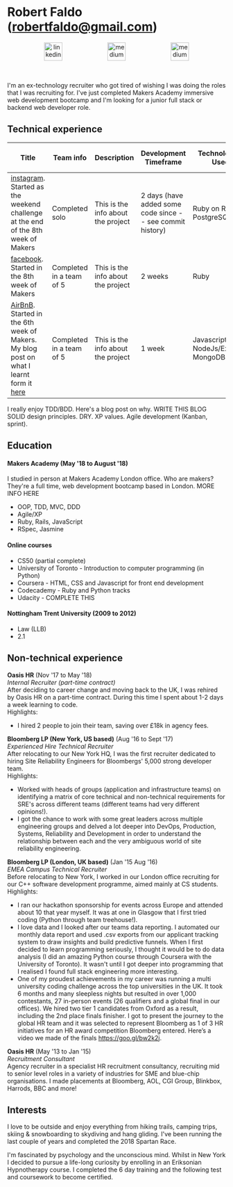 # Robert Faldo (robertfaldo@gmail.com)<br>
<p align="center">
  <a href="https://www.linkedin.com/in/robertfaldo/">
  <img src="https://www.iconfinder.com/data/icons/free-social-icons/67/linkedin_circle_color-512.png" alt="linkedin" hspace="50" height="42" width="42"></a>
  <a href="https://medium.com/@robertfaldo">
  <img src="http://www.webmasto.com/wp-content/uploads/2017/08/Medium-App-Icon-2017.png" alt="medium" hspace="50" height="42" width="42"></a>
  <a href="https://github.com/Robfaldo">
  <img src="https://image.flaticon.com/icons/svg/25/25231.svg" alt="medium" hspace="50" height="42" width="42"></a><br></p><br>

I'm an ex-technology recruiter who got tired of wishing I was doing the roles that I was recruiting for. I've just completed Makers Academy immersive web development bootcamp and I'm looking for a junior full stack or backend web developer role.

## Technical experience

| Title | Team info | Description | Development Timeframe | Technologies Used | Test Suites/CIs/CDs Employed|
|--|--|--|--|--|--|
| [instagram](https://github.com/Robfaldo/instagram-challenge). Started as the weekend challenge at the end of the 8th week of Makers | Completed solo | This is the info about the project | 2 days (have added some code since -- see commit history) | Ruby on Rails, PostgreSQL | Travis, Heroku, Rspec, Capybara |
| [facebook](https://github.com/chrisrusselldigital/acebook-petbook). Started in the 8th week of Makers | Completed in a team of 5 | This is the info about the project | 2 weeks | Ruby | Heroku, Ruby, Rails, a tiny bit of Javascript |
| [AirBnB](https://github.com/chrisrusselldigital/acebook-petbook). Started in the 6th week of Makers. My blog post on what I learnt form it [here](https://blog.makersacademy.com/what-i-learnt-from-my-first-group-coding-project-at-makers-academy-2cebad45b210) | Completed in a team of 5 | This is the info about the project | 1 week | Javascript, NodeJs/Express, MongoDB | Cypress, Jasmine |

I really enjoy TDD/BDD. Here's a blog post on why. WRITE THIS BLOG
SOLID design principles.
DRY.
XP values.
Agile development (Kanban, sprint).  

## Education

#### Makers Academy (May '18 to August '18)

I studied in person at Makers Academy London office. Who are makers? They're a full time, web development bootcamp based in London. MORE INFO HERE

- OOP, TDD, MVC, DDD
- Agile/XP
- Ruby, Rails, JavaScript
- RSpec, Jasmine

#### Online courses

* CS50 (partial complete)
* University of Toronto - Introduction to computer programming (in Python)
* Coursera - HTML, CSS and Javascript for front end development
* Codecademy - Ruby and Python tracks
* Udacity -
COMPLETE THIS

#### Nottingham Trent University (2009 to 2012)

- Law (LLB)
- 2.1

## Non-technical experience

**Oasis HR** (Nov '17 to May '18)    
*Internal Recruiter (part-time contract)*\
After deciding to career change and moving back to the UK, I was rehired by Oasis HR on a part-time contract. During this time I spent about 1-2 days a week learning to code.<br>
Highlights:
* I hired 2 people to join their team, saving over £18k in agency fees.

**Bloomberg LP (New York, US based)** (Aug '16 to Sept '17)   
*Experienced Hire Technical Recruiter*\
After relocating to our New York HQ, I was the first recruiter dedicated to hiring Site Reliability Engineers for Bloombergs' 5,000 strong developer team.<br>
Highlights:
* Worked with heads of groups (application and infrastructure teams) on identifying a matrix of core technical and non-technical requirements for SRE's across different teams (different teams had very different opinions!).
* I got the chance to work with some great leaders across multiple engineering groups and delved a lot deeper into DevOps, Production, Systems, Reliability and Development in order to understand the relationship between each and the very ambiguous world of site reliability engineering.

**Bloomberg LP (London, UK based)** (Jan '15 Aug '16)   
*EMEA Campus Technical Recruiter*\
Before relocating to New York, I worked in our London office recruiting for our C++ software development programme, aimed mainly at CS students.<br>
Highlights:
* I ran our hackathon sponsorship for events across Europe and attended about 10 that year myself. It was at one in Glasgow that I first tried coding (Python through team treehouse!).
* I love data and I looked after our teams data reporting. I automated our monthly data report and used .csv exports from our applicant tracking system to draw insights and build predictive funnels. When I first decided to learn programming seriously, I thought it would be to do data analysis (I did an amazing Python course through Coursera with the University of Toronto). It wasn't until I got deeper into programming that I realised I found full stack engineering more interesting.
* One of my proudest achievements in my career was running a multi university coding challenge across the top universities in the UK. It took 6 months and many sleepless nights but resulted in over 1,000 contestants, 27 in-person events (26 qualifiers and a global final in our offices). We hired two tier 1 candidates from Oxford as a result, including the 2nd place finals finisher. I got to present the journey to the global HR team and it was selected to represent Bloomberg as 1 of 3 HR initiatives for an HR award competition Bloomberg entered. Here’s a video we made of the finals https://goo.gl/bw2k2j.

**Oasis HR** (May '13 to Jan '15)   
*Recruitment Consultant*\
Agency recruiter in a specialist HR recruitment consultancy, recruiting mid to senior level roles in a variety of industries for SME and blue-chip organisations. I made placements at Bloomberg, AOL, CGI Group, Blinkbox, Harrods, BBC and more!

## Interests

I love to be outside and enjoy everything from hiking trails, camping trips, skiing &amp; snowboarding to skydiving and hang gliding. I've been running the last couple of years and completed the 2018 Spartan Race.

I'm fascinated by psychology and the unconscious mind. Whilst in New York I decided to pursue a life-long curiosity by enrolling in an Eriksonian Hypnotherapy course. I completed the 6 day training and the following test and coursework to become certified.
